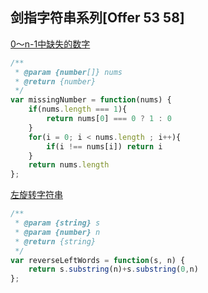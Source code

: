## 剑指字符串系列[Offer 53 58]

[0～n-1中缺失的数字](https://leetcode-cn.com/problems/que-shi-de-shu-zi-lcof/)

```javascript
/**
 * @param {number[]} nums
 * @return {number}
 */
var missingNumber = function(nums) {
    if(nums.length === 1){
        return nums[0] === 0 ? 1 : 0
    }
    for(i = 0; i < nums.length ; i++){
        if(i !== nums[i]) return i
    }
    return nums.length
};
```

[左旋转字符串](https://leetcode-cn.com/problems/zuo-xuan-zhuan-zi-fu-chuan-lcof/)

```javascript
/**
 * @param {string} s
 * @param {number} n
 * @return {string}
 */
var reverseLeftWords = function(s, n) {
    return s.substring(n)+s.substring(0,n)
};
```
